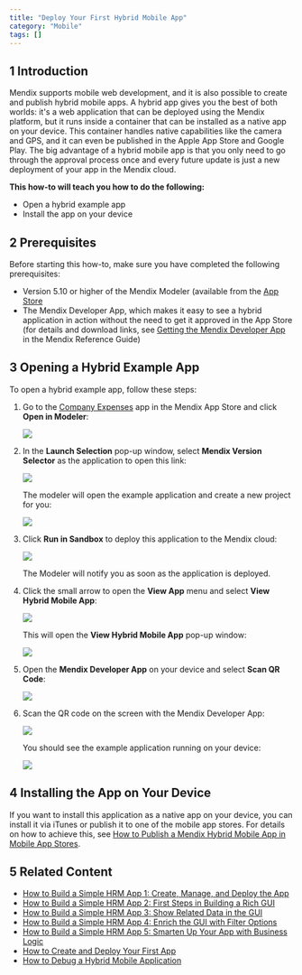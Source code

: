 ```yaml
---
title: "Deploy Your First Hybrid Mobile App"
category: "Mobile"
tags: []
---
```


## 1 Introduction

Mendix supports mobile web development, and it is also possible to create and publish hybrid mobile apps. A hybrid app gives you the best of both worlds: it's a web application that can be deployed using the Mendix platform, but it runs inside a container that can be installed as a native app on your device. This container handles native capabilities like the camera and GPS, and it can even be published in the Apple App Store and Google Play. The big advantage of a hybrid mobile app is that you only need to go through the approval process once and every future update is just a new deployment of your app in the Mendix cloud.

**This how-to will teach you how to do the following:**

* Open a hybrid example app
* Install the app on your device

## 2 Prerequisites

Before starting this how-to, make sure you have completed the following prerequisites:

* Version 5.10 or higher of the Mendix Modeler (available from the [App Store](https://appstore.home.mendix.com/link/modelers)
* The Mendix Developer App, which makes it easy to see a hybrid application in action without the need to get it approved in the App Store (for details and download links, see [Getting the Mendix Developer App](/refguide7/getting-the-mendix-developer-app) in the Mendix Reference Guide)

## 3 Opening a Hybrid Example App

To open a hybrid example app, follow these steps:

1.  Go to the [Company Expenses](https://appstore.home.mendix.com/link/app/240/Mendix/Company-Expenses) app in the Mendix App Store and click **Open in Modeler**:

    ![](attachments/18448692/18581187.png)

2. In the **Launch Selection** pop-up window, select **Mendix Version Selector** as the application to open this link:

    ![](attachments/18448692/18581200.png)

    The modeler will open the example application and create a new project for you:

    ![](attachments/18448692/18581199.png)

3. Click **Run in Sandbox** to deploy this application to the Mendix cloud:

    ![](attachments/18448692/18581186.png) 

    The Modeler will notify you as soon as the application is deployed.
4. Click the small arrow to open the **View App** menu and select **View Hybrid Mobile App**:

    ![](attachments/18448692/18581185.png) 

    This will open the **View Hybrid Mobile App** pop-up window:

    ![](attachments/18448692/18581184.png)

5. Open the **Mendix Developer App** on your device and select **Scan QR Code**:

    ![](attachments/18448692/18581190.png)

6. Scan the QR code on the screen with the Mendix Developer App:

    ![](attachments/18448692/18581189.png)

    You should see the example application running on your device:

    ![](attachments/18448692/18581188.png)

## 4 Installing the App on Your Device

If you want to install this application as a native app on your device, you can install it via iTunes or publish it to one of the mobile app stores. For details on how to achieve this, see [How to Publish a Mendix Hybrid Mobile App in Mobile App Stores](publishing-a-mendix-hybrid-mobile-app-in-mobile-app-stores).

## 5 Related Content

* [How to Build a Simple HRM App 1: Create, Manage, and Deploy the App](../tutorials/build-a-simple-hrm-app-1-create-manage-and-deploy-the-app)
* [How to Build a Simple HRM App 2: First Steps in Building a Rich GUI](../tutorials/build-a-simple-hrm-app-2-first-steps-in-building-a-rich-gui)
* [How to Build a Simple HRM App 3: Show Related Data in the GUI](../tutorials/build-a-simple-hrm-app-3-show-related-data-in-the-gui)
* [How to Build a Simple HRM App 4: Enrich the GUI with Filter Options](../tutorials/build-a-simple-hrm-app-4-enrich-the-gui-with-filter-options)
* [How to Build a Simple HRM App 5: Smarten Up Your App with Business Logic](../tutorials/build-a-simple-hrm-app-5-smarten-up-your-app-with-business-logic)
* [How to Create and Deploy Your First App](../getting-started/create-and-deploy-your-first-app)
* [How to Debug a Hybrid Mobile Application](../monitoring-troubleshooting/debug-a-hybrid-mobile-application)
